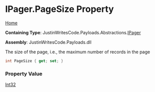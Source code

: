 # IPager\.PageSize Property

[Home](../../../../README.md)

**Containing Type**: JustinWritesCode\.Payloads\.Abstractions\.[IPager](../README.md)

**Assembly**: JustinWritesCode\.Payloads\.dll

  
The size of the page, i\.e\., the maximum number of records in the page

```csharp
int PageSize { get; set; }
```

### Property Value

[Int32](https://docs.microsoft.com/en-us/dotnet/api/system.int32)

